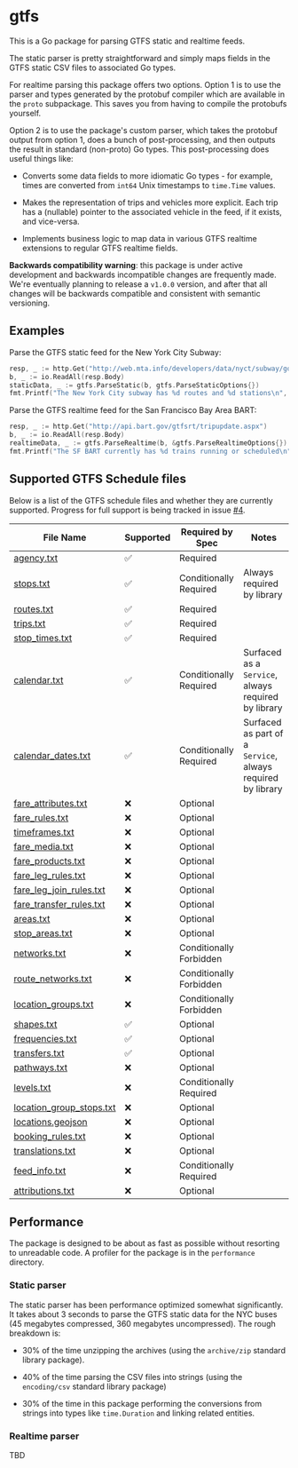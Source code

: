 # gtfs

This is a Go package for parsing GTFS static and realtime feeds.

The static parser is pretty straightforward and simply maps fields in the
GTFS static CSV files to associated Go types.

For realtime parsing this package offers two options.
Option 1 is to use the parser and types generated by the protobuf compiler which are available in the `proto` subpackage.
This saves you from having to compile the protobufs yourself.

Option 2 is to use the package's custom parser, which takes the protobuf output from option 1,
does a bunch of post-processing, and then outputs the result in standard (non-proto) Go types.
This post-processing does useful things like:

- Converts some data fields to more idiomatic Go types - for example, times are converted from `int64` Unix timestamps to `time.Time` values.

- Makes the representation of trips and vehicles more explicit.
  Each trip has a (nullable) pointer to the associated vehicle in the feed, if it exists, and vice-versa.

- Implements business logic to map data in various GTFS realtime extensions to regular GTFS realtime fields.

**Backwards compatibility warning**:
this package is under active development and backwards incompatible changes are frequently made.
We're eventually planning to release a `v1.0.0` version, and after that all changes
will be backwards compatible and consistent with semantic versioning.

## Examples

Parse the GTFS static feed for the New York City Subway:

```go
resp, _ := http.Get("http://web.mta.info/developers/data/nyct/subway/google_transit.zip")
b, _ := io.ReadAll(resp.Body)
staticData, _ := gtfs.ParseStatic(b, gtfs.ParseStaticOptions{})
fmt.Printf("The New York City subway has %d routes and %d stations\n", len(staticData.Routes), len(staticData.Stops))
```

Parse the GTFS realtime feed for the San Francisco Bay Area BART:

```go
resp, _ := http.Get("http://api.bart.gov/gtfsrt/tripupdate.aspx")
b, _ := io.ReadAll(resp.Body)
realtimeData, _ := gtfs.ParseRealtime(b, &gtfs.ParseRealtimeOptions{})
fmt.Printf("The SF BART currently has %d trains running or scheduled\n", len(realtimeData.Trips))
```

## Supported GTFS Schedule files

Below is a list of the GTFS schedule files and whether they are currently supported. Progress for full support is being tracked in issue [#4](https://github.com/jamespfennell/gtfs/issues/4).

| File Name                                                                                              | Supported | Required by Spec        | Notes                                                       |
| ------------------------------------------------------------------------------------------------------ | --------- | ----------------------- | ----------------------------------------------------------- |
| [agency.txt](https://gtfs.org/documentation/schedule/reference/#agencytxt)                             | ✅        | Required                |                                                             |
| [stops.txt](https://gtfs.org/documentation/schedule/reference/#stopstxt)                               | ✅        | Conditionally Required  | Always required by library                                  |
| [routes.txt](https://gtfs.org/documentation/schedule/reference/#routestxt)                             | ✅        | Required                |                                                             |
| [trips.txt](https://gtfs.org/documentation/schedule/reference/#tripstxt)                               | ✅        | Required                |                                                             |
| [stop_times.txt](https://gtfs.org/documentation/schedule/reference/#stop_timestxt)                     | ✅        | Required                |                                                             |
| [calendar.txt](https://gtfs.org/documentation/schedule/reference/#calendartxt)                         | ✅        | Conditionally Required  | Surfaced as a `Service`, always required by library         |
| [calendar_dates.txt](https://gtfs.org/documentation/schedule/reference/#calendar_datestxt)             | ✅        | Conditionally Required  | Surfaced as part of a `Service`, always required by library |
| [fare_attributes.txt](https://gtfs.org/documentation/schedule/reference/#fare_attributestxt)           | ❌        | Optional                |                                                             |
| [fare_rules.txt](https://gtfs.org/documentation/schedule/reference/#fare_rulestxt)                     | ❌        | Optional                |                                                             |
| [timeframes.txt](https://gtfs.org/documentation/schedule/reference/#timeframestxt)                     | ❌        | Optional                |                                                             |
| [fare_media.txt](https://gtfs.org/documentation/schedule/reference/#fare_mediatxt)                     | ❌        | Optional                |                                                             |
| [fare_products.txt](https://gtfs.org/documentation/schedule/reference/#fare_productstxt)                   | ❌        | Optional                |                                                             |
| [fare_leg_rules.txt](https://gtfs.org/documentation/schedule/reference/#fare_leg_rulestxt)                 | ❌        | Optional                |                                                             |
| [fare_leg_join_rules.txt](https://gtfs.org/documentation/schedule/reference/#fare_leg_join_rulestxt)       | ❌        | Optional                |                                                             |
| [fare_transfer_rules.txt](https://gtfs.org/documentation/schedule/reference/#fare_transfer_rulestxt)       | ❌        | Optional                |                                                             |
| [areas.txt](https://gtfs.org/documentation/schedule/reference/#areastxt)                               | ❌        | Optional                |                                                             |
| [stop_areas.txt](https://gtfs.org/documentation/schedule/reference/#stop_areastxt)                     | ❌        | Optional                |                                                             |
| [networks.txt](https://gtfs.org/documentation/schedule/reference/#networkstxt)                         | ❌        | Conditionally Forbidden |                                                             |
| [route_networks.txt](https://gtfs.org/documentation/schedule/reference/#route_networkstxt)             | ❌        | Conditionally Forbidden |                                                             |
| [location_groups.txt](https://gtfs.org/documentation/schedule/reference/#location_groupstxt)           | ❌        | Conditionally Forbidden |                                                             |
| [shapes.txt](https://gtfs.org/documentation/schedule/reference/#shapestxt)                             | ✅        | Optional                |                                                             |
| [frequencies.txt](https://gtfs.org/documentation/schedule/reference/#frequenciestxt)                   | ✅        | Optional                |                                                             |
| [transfers.txt](https://gtfs.org/documentation/schedule/reference/#transferstxt)                       | ✅        | Optional                |                                                             |
| [pathways.txt](https://gtfs.org/documentation/schedule/reference/#pathwaystxt)                         | ❌        | Optional                |                                                             |
| [levels.txt](https://gtfs.org/documentation/schedule/reference/#levelstxt)                             | ❌        | Conditionally Required  |                                                             |
| [location_group_stops.txt](https://gtfs.org/documentation/schedule/reference/#location_group_stopstxt) | ❌        | Optional                |                                                             |
| [locations.geojson](https://gtfs.org/documentation/schedule/reference/#locationsgeojson)               | ❌        | Optional                |                                                             |
| [booking_rules.txt](https://gtfs.org/documentation/schedule/reference/#booking_rulestxt)               | ❌        | Optional                |                                                             |
| [translations.txt](https://gtfs.org/documentation/schedule/reference/#translationstxt)                 | ❌        | Optional                |                                                             |
| [feed_info.txt](https://gtfs.org/documentation/schedule/reference/#feed_infotxt)                       | ❌        | Conditionally Required  |                                                             |
| [attributions.txt](https://gtfs.org/documentation/schedule/reference/#attributionstxt)                 | ❌        | Optional                |                                                             |

## Performance

The package is designed to be about as fast as possible without resorting to unreadable code.
A profiler for the package is in the `performance` directory.

### Static parser

The static parser has been performance optimized somewhat significantly.
It takes about 3 seconds to parse the GTFS static data for the NYC buses (45 megabytes compressed, 360 megabytes uncompressed).
The rough breakdown is:

- 30% of the time unzipping the archives (using the `archive/zip` standard library package).

- 40% of the time parsing the CSV files into strings (using the `encoding/csv` standard library package)

- 30% of the time in this package performing the conversions from strings into types like `time.Duration`
  and linking related entities.

### Realtime parser

TBD
